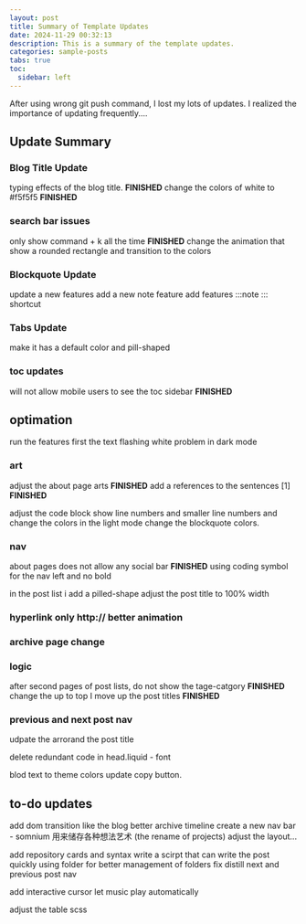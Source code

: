 ```yaml
---
layout: post
title: Summary of Template Updates
date: 2024-11-29 00:32:13
description: This is a summary of the template updates. 
categories: sample-posts
tabs: true
toc:
  sidebar: left
---
```


After using wrong git push command, I lost my lots of updates. I realized the importance of updating frequently....

## Update Summary
### Blog Title Update

typing effects of the blog title. **FINISHED**
change the colors of white to #f5f5f5 **FINISHED**

### search bar issues
only show command + k all the time **FINISHED**
change the animation that show a rounded rectangle and transition to the colors

### Blockquote Update
update a new features
add a new note feature
add features :::note ::: shortcut

### Tabs Update
make it has a default color and pill-shaped

### toc updates
will not allow mobile users to see the toc sidebar **FINISHED**

## optimation
run the features first the text flashing white problem in dark mode

### art
adjust the about page arts **FINISHED**
add a references to the sentences [1] **FINISHED**

adjust the code block show line numbers and smaller line numbers and change the colors
in the light mode change the blockquote colors.
### nav
about pages does not allow any social bar **FINISHED**
using coding symbol for the nav left and no bold 

in the post list i add a pilled-shape 
adjust the post title to 100% width

### hyperlink only http:// better animation


### archive page change

### logic
after second pages of post lists, do not show the tage-catgory **FINISHED**
change the up to top 
I move up the post titles **FINISHED**

### previous and next post nav
udpate the arrorand the post title

delete redundant code in head.liquid - font

blod text to theme colors
update copy button.

## to-do updates
 add dom transition like the blog
better archive timeline
create a new nav bar - somnium 用来储存各种想法艺术 (the rename of projects) adjust the layout...



add repository cards and syntax
write a scirpt that can write the post quickly
using folder for better management of folders
fix distill next and previous post nav

add interactive cursor
let music play automatically

adjust the table scss
